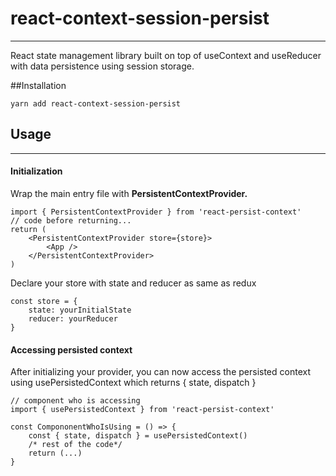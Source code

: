 # react-context-session-persist

---

React state management library built on top of useContext and useReducer with data persistence using session storage.

##Installation

```
yarn add react-context-session-persist
```

## Usage

---

#### Initialization

Wrap the main entry file with **PersistentContextProvider.**

```
import { PersistentContextProvider } from 'react-persist-context'
// code before returning...
return (
    <PersistentContextProvider store={store}>
        <App />
    </PersistentContextProvider>
)
```

Declare your store with state and reducer as same as redux

```
const store = {
    state: yourInitialState
    reducer: yourReducer
}
```

#### Accessing persisted context

After initializing your provider, you can now access the persisted context using usePersistedContext which returns { state, dispatch }

```
// component who is accessing
import { usePersistedContext } from 'react-persist-context'

const CompononentWhoIsUsing = () => {
    const { state, dispatch } = usePersistedContext()
    /* rest of the code*/
    return (...)
}
```
